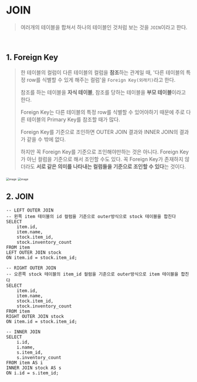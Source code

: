 # JOIN

> 여러개의 테이블을 합쳐서 하나의 테이블인 것처럼 보는 것을 `JOIN`이라고 한다.

<br/>

## 1. Foreign Key

> 한 테이블의 컬럼이 다른 테이블의 컬럼을 **참조**하는 관계일 때, '다른 테이블의 특정 row를 식별할 수 있게 해주는 컬럼'을 `Foreign Key(외래키)`라고 한다.
>
> 참조를 하는 테이블을 **자식 테이블**, 참조를 당하는 테이블을 **부모 테이블**이라고 한다.
>
> Foreign Key는 다른 테이블의 특정 row를 식별할 수 있어야하기 때문에 주로 다른 테이블의 Primary Key를 참조할 때가 많다.
>
> Foreign Key를 기준으로 조인하면 OUTER JOIN 결과와 INNER JOIN의 결과가 같을 수 밖에 없다.
>
> 하지만 꼭 Foreign Key를 기준으로 조인해야만하는 것은 아니다. Foreign Key가 아닌 컬럼을 기준으로 해서 조인할 수도 있다. 꼭 Foreign Key가 존재하지 않더라도 **서로 같은 의미를 나타내는 컬럼들을 기준으로 조인할 수 있다**는 것이다.

<img src="https://user-images.githubusercontent.com/64063767/111165807-cb9b7c80-85e2-11eb-808e-a8f1d8acdf6d.png" alt="image" style="zoom:50%;" />

<img src="https://user-images.githubusercontent.com/64063767/111165886-e1a93d00-85e2-11eb-8ac6-ed38442d4181.png" alt="image" style="zoom:50%;" />

<br/>

## 2. JOIN

```mysql
-- LEFT OUTER JOIN
-- 왼쪽 item 테이블의 id 컬럼을 기준으로 outer방식으로 stock 테이블을 합친다
SELECT 
	item.id,
    item.name,
    stock.item_id,
    stock.inventory_count
FROM item 
LEFT OUTER JOIN stock
ON item.id = stock.item_id;

-- RIGHT OUTER JOIN
-- 오른쪽 stock 테이블의 item_id 컬럼을 기준으로 outer방식으로 item 테이블을 합친다
SELECT 
	item.id,
    item.name,
    stock.item_id,
    stock.inventory_count
FROM item 
RIGHT OUTER JOIN stock
ON item.id = stock.item_id;

-- INNER JOIN
SELECT 
	i.id,
    i.name,
    s.item_id,
    s.inventory_count
FROM item AS i 
INNER JOIN stock AS s
ON i.id = s.item_id;
```

